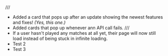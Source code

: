 ///
- Added a card that pops up after an update showing the newest features and fixes! *(Yes, this one.)*
- Added cards that pop up whenever ann API call fails. 
///
- If a user hasn't played any matches at all yet, their page will now still load instead of being stuck in infinite loading.
- Test 2
- Test 3